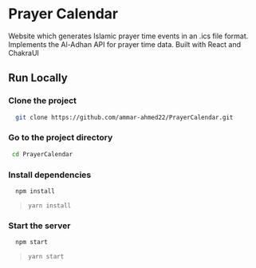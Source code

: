# Prayer Calendar
Website which generates Islamic prayer time events in an .ics file format. Implements the Al-Adhan API for prayer time 
data. Built with React and ChakraUI

## Run Locally

### Clone the project
 
```bash
  git clone https://github.com/ammar-ahmed22/PrayerCalendar.git
```
 
### Go to the project directory

```bash
 cd PrayerCalendar
```
 
### Install dependencies
 
```bash
  npm install
```
> `yarn install`

### Start the server
```bash
  npm start
```
> `yarn start`
